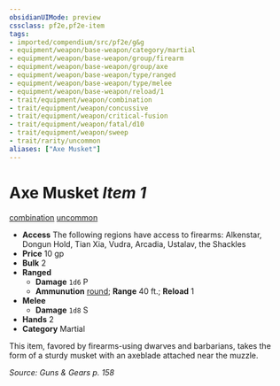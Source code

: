 ```yaml
---
obsidianUIMode: preview
cssclass: pf2e,pf2e-item
tags:
- imported/compendium/src/pf2e/g&g
- equipment/weapon/base-weapon/category/martial
- equipment/weapon/base-weapon/group/firearm
- equipment/weapon/base-weapon/group/axe
- equipment/weapon/base-weapon/type/ranged
- equipment/weapon/base-weapon/type/melee
- equipment/weapon/base-weapon/reload/1
- trait/equipment/weapon/combination
- trait/equipment/weapon/concussive
- trait/equipment/weapon/critical-fusion
- trait/equipment/weapon/fatal/d10
- trait/equipment/weapon/sweep
- trait/rarity/uncommon
aliases: ["Axe Musket"]
---
```

# Axe Musket *Item 1*  
[combination](combination-g-g.md)  [uncommon](uncommon.md)  

- **Access** The following regions have access to firearms: Alkenstar, Dongun Hold, Tian Xia, Vudra, Arcadia, Ustalav, the Shackles
- **Price** 10 gp
- **Bulk** 2
- **Ranged**  
  - **Damage** `1d6` P
  - **Ammunution** [round](round-10-g-g.md); **Range** 40 ft.; **Reload** 1
- **Melee**  
  - **Damage** `1d8` S
- **Hands** 2
- **Category** Martial

This item, favored by firearms-using dwarves and barbarians, takes the form of a sturdy musket with an axeblade attached near the muzzle.

*Source: Guns & Gears p. 158*